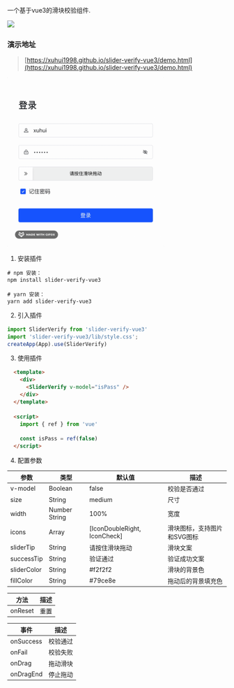 一个基于vue3的滑块校验组件.

<p>
  <a href="https://github.com/xuhui1998/slider-verify-vue3" target="_black">
    <img src="https://img.shields.io/badge/https%3A%2F%2Fgithub.com%2Fxuhui1998%2Fslider-verify-vue3?style=flat-square&logo=github&label=slider-verify-vue3" />
  </a>
</p>

### 演示地址
> [https://xuhui1998.github.io/slider-verify-vue3/demo.html](https://xuhui1998.github.io/slider-verify-vue3/demo.html)


<img src="./public/2024-12-27 15.14.31.gif" width="360" />

1. 安装插件

```shell
# npm 安装：
npm install slider-verify-vue3 

# yarn 安装：
yarn add slider-verify-vue3
```

2. 引入插件
```js
import SliderVerify from 'slider-verify-vue3'
import 'slider-verify-vue3/lib/style.css';
createApp(App).use(SliderVerify)
```

3. 使用插件
```html
  <template>
    <div>
      <SliderVerify v-model="isPass" />
    </div>
  </template>

  <script>
    import { ref } from 'vue'

    const isPass = ref(false)
  </script>
```

4. 配置参数

| 参数 | 类型 | 默认值 | 描述 |
| --- | --- | --- | --- |
| v-model | Boolean | false | 校验是否通过 |
| size | String | medium | 尺寸 |
| width | Number String | 100% | 宽度 |
| icons | Array | [IconDoubleRight, IconCheck] | 滑块图标，支持图片和SVG图标 |
| sliderTip | String | 请按住滑块拖动 | 滑块文案 |
| successTip | String | 验证通过 | 验证成功文案 |
| sliderColor | String | #f2f2f2 | 滑块的背景色 |
| fillColor | String | #79ce8e | 拖动后的背景填充色 |


| 方法  | 描述 |
| --- | --- |
| onReset | 重置 |


| 事件  | 描述 |
| --- | --- |
| onSuccess | 校验通过 |
| onFail | 校验失败 |
| onDrag | 拖动滑块 |
| onDragEnd | 停止拖动 |